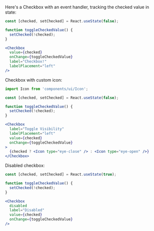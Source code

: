 Here's a Checkbox with an event handler, tracking the checked value in state:

```jsx
const [checked, setChecked] = React.useState(false);

function toggleCheckedValue() {
  setChecked(!checked);
}

<Checkbox
  value={checked}
  onChange={toggleCheckedValue}
  label="Checkbox!"
  labelPlacement="left"
/>
```

Checkbox with custom icon:
```jsx
import Icon from 'components/ui/Icon';

const [checked, setChecked] = React.useState(false);

function toggleCheckedValue() {
  setChecked(!checked);
}

<Checkbox
  label="Toggle Visibility"
  labelPlacement="left"
  value={checked}
  onChange={toggleCheckedValue}
>
  {checked ? <Icon type="eye-close" /> : <Icon type="eye-open" />}
</Checkbox>
```

Disabled checkbox:
```jsx
const [checked, setChecked] = React.useState(true);

function toggleCheckedValue() {
  setChecked(!checked);
}

<Checkbox
  disabled
  label="Disabled"
  value={checked}
  onChange={toggleCheckedValue}
/>
```
